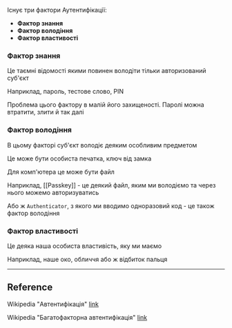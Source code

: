 Існує три фактори Аутентифікації:
- **Фактор знання**
- **Фактор володіння**
- **Фактор властивості**

### Фактор знання

Це таємні відомості якими повинен володіти тільки авторизований суб'єкт

Наприклад, пароль, тестове слово, PIN

Проблема цього фактору в малій його захищеності. Паролі можна втратити, злити й так далі

### Фактор володіння

В цьому факторі суб'єкт володіє деяким особливим предметом

Це може бути особиста печатка, ключ від замка

Для комп'ютера це може бути файл

Наприклад, [[Passkey]] - це деякий файл, яким ми володіємо та через нього можемо авторизуватись

Або ж `Authenticator`, з якого ми вводимо одноразовий код - це також фактор володіння

### Фактор властивості

Це деяка наша особиста властивість, яку ми маємо

Наприклад, наше око, обличчя або ж відбиток пальця

---
## Reference

Wikipedia "Автентифікація" [link](https://uk.wikipedia.org/wiki/%D0%90%D0%B2%D1%82%D0%B5%D0%BD%D1%82%D0%B8%D1%84%D1%96%D0%BA%D0%B0%D1%86%D1%96%D1%8F)

Wikipedia "Багатофакторна автентифікація" [link](https://uk.wikipedia.org/wiki/%D0%91%D0%B0%D0%B3%D0%B0%D1%82%D0%BE%D1%84%D0%B0%D0%BA%D1%82%D0%BE%D1%80%D0%BD%D0%B0_%D0%B0%D0%B2%D1%82%D0%B5%D0%BD%D1%82%D0%B8%D1%84%D1%96%D0%BA%D0%B0%D1%86%D1%96%D1%8F)
